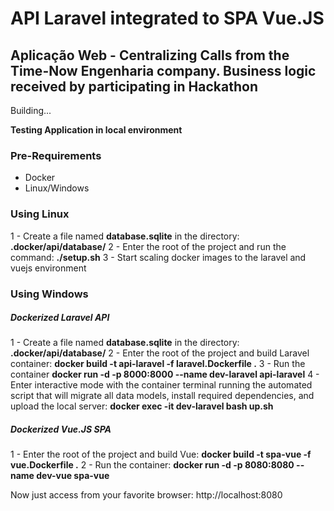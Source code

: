 # API Laravel integrated to SPA Vue.JS

## Aplicação Web - Centralizing Calls from the Time-Now Engenharia company. Business logic received by participating in Hackathon

Building...

**Testing Application in local environment**


### Pre-Requirements

- Docker
- Linux/Windows

### Using **Linux**

1 - Create a file named **database.sqlite** in the directory: **.docker/api/database/**
2 - Enter the root of the project and run the command: **./setup.sh**
3 - Start scaling docker images to the laravel and vuejs environment

### Using **Windows**

##### Dockerized Laravel API

1 - Create a file named **database.sqlite** in the directory: **.docker/api/database/**
2 - Enter the root of the project and build Laravel container: **docker build -t api-laravel -f laravel.Dockerfile .**
3 - Run the container **docker run -d -p 8000:8000 --name dev-laravel api-laravel**
4 - Enter interactive mode with the container terminal running the automated script that will migrate all data models, install required dependencies, and upload the local server: **docker exec -it dev-laravel bash up.sh**

##### Dockerized Vue.JS SPA

1 - Enter the root of the project and build Vue: **docker build -t spa-vue -f vue.Dockerfile .**
2 - Run the container: **docker run -d -p 8080:8080 --name dev-vue spa-vue**


Now just access from your favorite browser: http://localhost:8080
